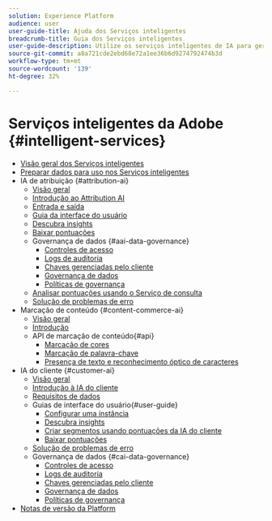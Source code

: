 ```yaml
---
solution: Experience Platform
audience: user
user-guide-title: Ajuda dos Serviços inteligentes
breadcrumb-title: Guia dos Serviços inteligentes
user-guide-description: Utilize os serviços inteligentes de IA para gerar pontuações, descobrir insights e criar segmentos a partir dos dados dos eventos de marketing.
source-git-commit: a8a721cde2ebd68e72a1ee36b6d9274792474b3d
workflow-type: tm+mt
source-wordcount: '139'
ht-degree: 32%

---
```



# Serviços inteligentes da Adobe {#intelligent-services}

- [Visão geral dos Serviços inteligentes](home.md)
- [Preparar dados para uso nos Serviços inteligentes](data-preparation.md)
- IA de atribuição {#attribution-ai}
   - [Visão geral](attribution-ai/overview.md)
   - [Introdução ao Attribution AI](attribution-ai/getting-started.md)
   - [Entrada e saída](attribution-ai/input-output.md)
   - [Guia da interface do usuário](attribution-ai/user-guide.md)
   - [Descubra insights](attribution-ai/discover-insights.md)
   - [Baixar pontuações](attribution-ai/download-scores.md)
   - Governança de dados {#aai-data-governance}
      - [Controles de acesso](attribution-ai/aai-data-governance/access-controls.md)
      - [Logs de auditoria](attribution-ai/aai-data-governance/audit-logs.md)
      - [Chaves gerenciadas pelo cliente](attribution-ai/aai-data-governance/customer-managed-keys.md)
      - [Governança de dados](attribution-ai/aai-data-governance/data-governance.md)
      - [Políticas de governança](attribution-ai/aai-data-governance/governance-policies.md)
   - [Analisar pontuações usando o Serviço de consulta](attribution-ai/aai-query-service.md)
   - [Solução de problemas de erro](attribution-ai/troubleshooting.md)
- Marcação de conteúdo {#content-commerce-ai}
   - [Visão geral](content-commerce-ai/overview.md)
   - [Introdução](content-commerce-ai/getting-started.md)
   - API de marcação de conteúdo{#api}
      - [Marcação de cores](content-commerce-ai/api/color-tagging.md)
      - [Marcação de palavra-chave](content-commerce-ai/api/keyword-tagging.md)
      - [Presença de texto e reconhecimento óptico de caracteres](content-commerce-ai/api/optical-character-recognition.md)
- IA do cliente {#customer-ai}
   - [Visão geral](customer-ai/overview.md)
   - [Introdução à IA do cliente](customer-ai/getting-started.md)
   - [Requisitos de dados](customer-ai/data-requirements.md)
   - Guias de interface do usuário{#user-guide}
      - [Configurar uma instância](customer-ai/user-guide/configure.md)
      - [Descubra insights](customer-ai/user-guide/discover-insights.md)
      - [Criar segmentos usando pontuações da IA do cliente](customer-ai/user-guide/create-segment.md)
      - [Baixar pontuações](customer-ai/user-guide/download-scores.md)
   - [Solução de problemas de erro](customer-ai/troubleshooting.md)
   - Governança de dados {#cai-data-governance}
      - [Controles de acesso](customer-ai/cai-data-governance/access-controls.md)
      - [Logs de auditoria](customer-ai/cai-data-governance/audit-logs.md)
      - [Chaves gerenciadas pelo cliente](customer-ai/cai-data-governance/customer-managed-keys.md)
      - [Governança de dados](customer-ai/cai-data-governance/data-governance.md)
      - [Políticas de governança](customer-ai/cai-data-governance/governance-policies.md)
- [Notas de versão da Platform](https://experienceleague.adobe.com/docs/experience-platform/release-notes/latest.html?lang=pt-BR)
